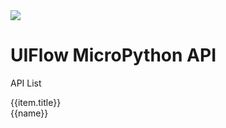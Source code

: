 <div class="uiflow_banner">
    <div>
      <img src="https://m5stack.oss-cn-shenzhen.aliyuncs.com/image/m5-docs_homepage/home_page/mpy_homepage.webp">
    </div>
    <div style="margin-top:30px">
      <h1 class="jumbotron-heading">UIFlow MicroPython API</h1>
      <p class="lead text-muted">API List</p>
    </div>
</div>


<div id='arduino_home_page' v-cloak>
  <el-card class="box-card" v-for="(item,index) in list" :key="index" style="margin-bottom:20px" :id="item.id">
    <div slot="header" class="clearfix">
      <span>{{item.title}}</span>
      <i class="el-icon-s-management" style="float: right;"></i>
    </div>
    <div v-for="(href,name) in item.item" :key="name" class="box-card-item">
      <a :href='href'><el-tag>{{name}}</el-tag></a>
    </div>
  </el-card>
</div>


<script>

const quickstart = {
  'title':"快速上手/固件烧录",
  'item':{
    'BASIC / M5GO / FIRE / FACES':'#/zh_CN/arduino/arduino_development',
    'M5StickC':'#/zh_CN/arduino/arduino_development',
    'M5Stick':'#/zh_CN/arduino/arduino_development',
    'ATOM Lite / Matrix':'#/zh_CN/arduino/arduino_development',
    'M5Core2':'#/zh_CN/arduino/arduino_core2_development'
  },
  "id":"quickstart"
};

const unit = {
  'title':"Unit I2C Class",
  'item':{
    'Ultrasonic':'#/zh_CN/mpy/unit?id=ultrasonic',
    'Heart':'#/zh_CN/mpy/unit?id=heart',
    'ENV/ENV II':'#/zh_CN/mpy/unit?id=envenv-ii',
    'ADC':'#/zh_CN/mpy/unit?id=adc',
    'ACCEL':'#/zh_CN/mpy/unit?id=accel',
    'DAC':'#/zh_CN/mpy/unit?id=dac',
    'NCIR':'#/zh_CN/mpy/unit?id=ncir',
    'Joystick':'#/zh_CN/mpy/unit?id=joystick',
    'ToF':'#/zh_CN/mpy/unit?id=tof',
    'COLOR':'#/zh_CN/mpy/unit?id=color',
    'EXT.IO':'#/zh_CN/mpy/unit?id=extio',
    'RFID':'#/zh_CN/mpy/unit?id=rfid',
    'EXT.IO':'#/zh_CN/mpy/unit?id=extio',
    'CardKB':'#/zh_CN/mpy/unit?id=cardkb',
    'Tracker':'#/zh_CN/mpy/unit?id=track',
    'Makey':'#/zh_CN/mpy/unit?id=makey'
  },
  "id":"unit_api"
};

const advanced = {
  'title':"Advanced",
  'item':{
    'WiFi':'#/zh_CN/mpy/advanced?id=wificfg',
    'MQTT':'#/zh_CN/mpy/advanced?id=m5mqtt',
    'ESP-NOW':'#/zh_CN/mpy/advanced?id=esp-now',
    'HTTP':'#/zh_CN/mpy/advanced?id=http',
    'NTP':'#/zh_CN/mpy/advanced?id=ntp',
    'EEPROM':'#/zh_CN/mpy/advanced?id=eeprom',
    'UART':'#/zh_CN/mpy/advanced?id=uart'
  },
  "id":"advanced_api"
};

var arduino_home_page = new Vue({
    el:'#arduino_home_page',
    data() {
      return {
        list: {
            quickstart: quickstart,
            unit: unit,
            advanced: advanced
          }
      };
    }
})
</script>